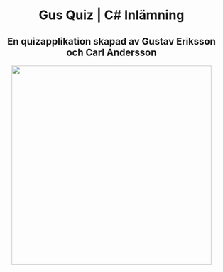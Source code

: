 <h1 align="center">Gus Quiz | C# Inlämning</h1>
<h2 align="center">En quizapplikation skapad av Gustav Eriksson och Carl Andersson</h2>
<div align="center">
<img src="https://i.gyazo.com/004083b46d9c8f271c35b5701f4205e4.png" width="450px"></img>
</div>
